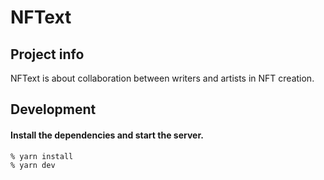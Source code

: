 # NFText

## Project info

NFText is about collaboration between writers and artists in NFT creation.

## Development
#### Install the dependencies and start the server.

```sh
% yarn install
% yarn dev
```
  